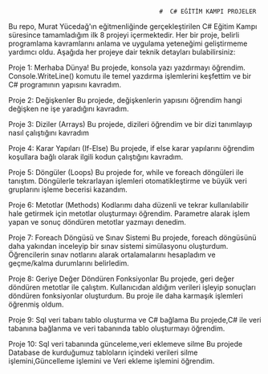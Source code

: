 
                                              #  C# EĞİTİM KAMPI PROJELER
Bu repo, Murat Yücedağ'ın eğitmenliğinde gerçekleştirilen C# Eğitim Kampı süresince tamamladığım ilk 8 projeyi içermektedir. Her bir proje, belirli programlama kavramlarını anlama ve uygulama yeteneğimi geliştirmeme yardımcı oldu. Aşağıda her projeye dair teknik detayları bulabilirsiniz:

 Proje 1: Merhaba Dünya!
Bu projede, konsola yazı yazdırmayı öğrendim. Console.WriteLine() komutu ile temel yazdırma işlemlerini keşfettim ve bir C# programının yapısını kavradım. 

 Proje 2: Değişkenler
Bu projede, değişkenlerin yapısını öğrendim hangi değişken ne işe yaradığını kavradım. 

 Proje 3: Diziler (Arrays)
Bu projede, dizileri öğrendim ve bir dizi tanımlayıp nasıl çalıştığını kavradım 

 Proje 4: Karar Yapıları (If-Else)
Bu projede, if else karar yapılarını öğrendim koşullara bağlı olarak ilgili kodun çalıştığını kavradım.

 Proje 5: Döngüler (Loops)
Bu projede for, while ve foreach döngüleri ile tanıştım. Döngülerle tekrarlayan işlemleri otomatikleştirme ve büyük veri gruplarını işleme becerisi kazandım.

 Proje 6: Metotlar (Methods)
Kodlarımı daha düzenli ve tekrar kullanılabilir hale getirmek için metotlar oluşturmayı öğrendim. Parametre alarak işlem yapan ve sonuç döndüren metotlar yazmayı denedim. 

 Proje 7: Foreach Döngüsü ve Sınav Sistemi
Bu projede, foreach döngüsünü daha yakından inceleyip bir sınav sistemi simülasyonu oluşturdum. Öğrencilerin sınav notlarını alarak ortalamalarını hesapladım ve geçme/kalma durumlarını belirledim. 

 Proje 8: Geriye Değer Döndüren Fonksiyonlar
Bu projede, geri değer döndüren metotlar ile çalıştım. Kullanıcıdan aldığım verileri işleyip sonuçları döndüren fonksiyonlar oluşturdum. Bu proje ile daha karmaşık işlemleri öğrenmiş oldum. 

  Proje 9: Sql veri tabanı tablo oluşturma ve C# bağlama
 Bu projede,C# ile veri tabanına bağlanma ve veri tabanında tablo oluşturmayı öğrendim.

  Proje 10: Sql veri tabanında günceleme,veri eklemeve silme
 Bu projede Database de kurduğumuz tabloların içindeki verileri silme işlemini,Güncelleme işlemini ve Veri ekleme işlemini öğrendim. 

  
